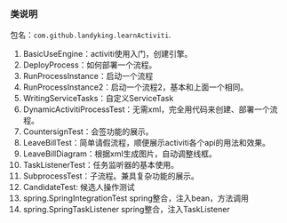 ### 类说明

包名：`com.github.landyking.learnActiviti`.

1.  BasicUseEngine：activiti使用入门，创建引擎。
1.  DeployProcess：如何部署一个流程。
1.  RunProcessInstance：启动一个流程
1.  RunProcessInstance2：启动一个流程2，基本和上面一个相同。
1.  WritingServiceTasks：自定义ServiceTask
1.  DynamicActivitiProcessTest：无需xml，完全用代码来创建、部署一个流程。
1.  CountersignTest：会签功能的展示。
1.  LeaveBillTest：简单请假流程，顺便展示activiti各个api的用法和效果。
1.  LeaveBillDiagram：根据xml生成图片，自动调整线框。
1.  TaskListenerTest：任务监听器的基本使用。
1.  SubprocessTest：子流程。兼具复杂功能的展示。
1.  CandidateTest: 候选人操作测试
1.  spring.SpringIntegrationTest  spring整合，注入bean，方法调用
1.  spring.SpringTaskListener   spring整合，注入TaskListener
 
